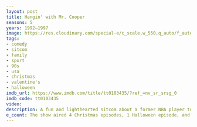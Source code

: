 ```yaml
---
layout: post
title: Hangin' with Mr. Cooper
seasons: 5
years: 1992–1997
image: https://res.cloudinary.com/special-e/c_scale,w_550,q_auto/f_auto/Series%20posters/Hangin_with_Mr._Cooper.png
tags: 
- comedy
- sitcom
- family
- sport
- 90s
- usa
- christmas
- valentine's
- halloween
imdb_url: https://www.imdb.com/title/tt0103435/?ref_=nv_sr_srsg_0
imdb_code: tt0103435
video: 
description: A fun and lighthearted sitcom about a former NBA player turned high school coach who moves in with two female roommates in Oakland, California.
e_count: The show aired 4 Christmas episodes, 1 Halloween episode, and 1 Valentine's Day episode.
---
```

